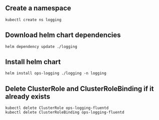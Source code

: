 ## Create a namespace
```
kubectl create ns logging
```

## Download helm chart dependencies
```
helm dependency update ./logging
```

## Install helm chart
```
helm install ops-logging ./logging -n logging
```

## Delete ClusterRole and ClusterRoleBinding if it already exists
```
kubectl delete ClusterRole ops-logging-fluentd
kubectl delete ClusterRoleBinding ops-logging-fluentd
```